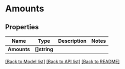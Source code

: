# Amounts

## Properties

Name | Type | Description | Notes
------------ | ------------- | ------------- | -------------
**Amounts** | **[]string** |  | 

[[Back to Model list]](../README.md#documentation-for-models) [[Back to API list]](../README.md#documentation-for-api-endpoints) [[Back to README]](../README.md)


